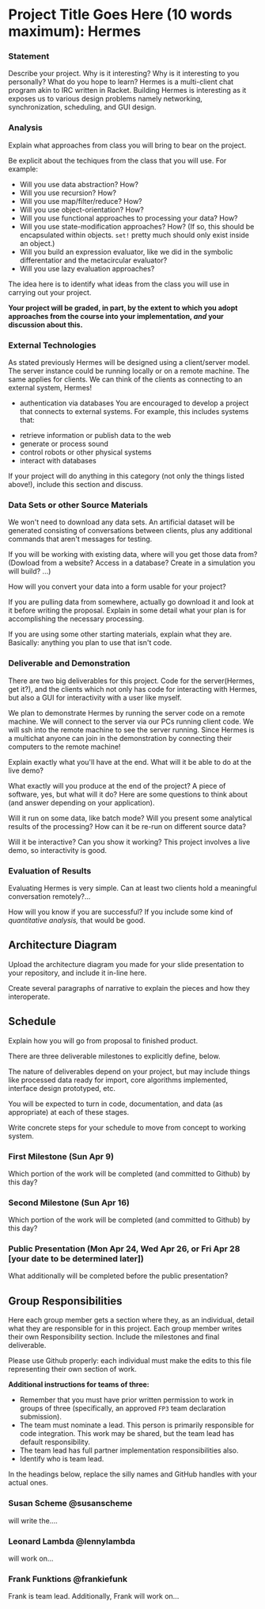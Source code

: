 # Project Title Goes Here (10 words maximum): Hermes

### Statement
Describe your project. Why is it interesting? Why is it interesting to you personally? What do you hope to learn? 
Hermes is a multi-client chat program akin to IRC written in  Racket. Building
Hermes is interesting as it exposes us to various design problems namely networking,
synchronization, scheduling, and GUI design.

### Analysis
Explain what approaches from class you will bring to bear on the project.

Be explicit about the techiques from the class that you will use. For example:

- Will you use data abstraction? How?
- Will you use recursion? How?
- Will you use map/filter/reduce? How? 
- Will you use object-orientation? How?
- Will you use functional approaches to processing your data? How?
- Will you use state-modification approaches? How? (If so, this should be encapsulated within objects. `set!` pretty much should only exist inside an object.)
- Will you build an expression evaluator, like we did in the symbolic differentatior and the metacircular evaluator?
- Will you use lazy evaluation approaches?

The idea here is to identify what ideas from the class you will use in carrying out your project. 

**Your project will be graded, in part, by the extent to which you adopt approaches from the course into your implementation, _and_ your discussion about this.**

### External Technologies
As stated previously Hermes will be designed using a client/server model. The
server instance could be running locally or on a remote machine. The same
applies for clients. We can think of the clients as connecting to an external
system, Hermes!
* authentication via databases
You are encouraged to develop a project that connects to external systems. For example, this includes systems that:

- retrieve information or publish data to the web
- generate or process sound
- control robots or other physical systems
- interact with databases

If your project will do anything in this category (not only the things listed above!), include this section and discuss.

### Data Sets or other Source Materials
We won't need to download any data sets. An artificial dataset will be generated
consisting of conversations between clients, plus any additional commands that aren't
messages for testing. 

If you will be working with existing data, where will you get those data from? (Dowload from a website? Access in a database? Create in a simulation you will build? ...)

How will you convert your data into a form usable for your project?  

If you are pulling data from somewhere, actually go download it and look at it before writing the proposal. Explain in some detail what your plan is for accomplishing the necessary processing.

If you are using some other starting materials, explain what they are. Basically: anything you plan to use that isn't code.

### Deliverable and Demonstration
There are two big deliverables for this project. Code for the server(Hermes,
get it?), and the clients which not only has code for interacting with Hermes,
but also a GUI for interactivity with a user like myself. 

We plan to demonstrate Hermes by running the server code on a remote machine.
We will connect to the server via our PCs running client code. We will ssh into
the remote machine to see the server running. Since Hermes is a multichat anyone
can join in the demonstration by connecting their computers to the remote
machine!

Explain exactly what you'll have at the end. What will it be able to do at the live demo?

What exactly will you produce at the end of the project? A piece of software, yes, but what will it do? Here are some questions to think about (and answer depending on your application).

Will it run on some data, like batch mode? Will you present some analytical results of the processing? How can it be re-run on different source data?

Will it be interactive? Can you show it working? This project involves a live demo, so interactivity is good.


### Evaluation of Results
Evaluating Hermes is very simple. Can at least two clients hold a meaningful
conversation remotely?...

How will you know if you are successful? 
If you include some kind of _quantitative analysis,_ that would be good.

## Architecture Diagram
Upload the architecture diagram you made for your slide presentation to your repository, and include it in-line here.

Create several paragraphs of narrative to explain the pieces and how they interoperate.

## Schedule
Explain how you will go from proposal to finished product. 

There are three deliverable milestones to explicitly define, below.

The nature of deliverables depend on your project, but may include things like processed data ready for import, core algorithms implemented, interface design prototyped, etc. 

You will be expected to turn in code, documentation, and data (as appropriate) at each of these stages.

Write concrete steps for your schedule to move from concept to working system. 

### First Milestone (Sun Apr 9)
Which portion of the work will be completed (and committed to Github) by this day? 

### Second Milestone (Sun Apr 16)
Which portion of the work will be completed (and committed to Github) by this day?  

### Public Presentation (Mon Apr 24, Wed Apr 26, or Fri Apr 28 [your date to be determined later])
What additionally will be completed before the public presentation?

## Group Responsibilities
Here each group member gets a section where they, as an individual, detail what they are responsible for in this project. Each group member writes their own Responsibility section. Include the milestones and final deliverable.

Please use Github properly: each individual must make the edits to this file representing their own section of work.

**Additional instructions for teams of three:** 
* Remember that you must have prior written permission to work in groups of three (specifically, an approved `FP3` team declaration submission).
* The team must nominate a lead. This person is primarily responsible for code integration. This work may be shared, but the team lead has default responsibility.
* The team lead has full partner implementation responsibilities also.
* Identify who is team lead.

In the headings below, replace the silly names and GitHub handles with your actual ones.

### Susan Scheme @susanscheme
will write the....

### Leonard Lambda @lennylambda
will work on...

### Frank Funktions @frankiefunk 
Frank is team lead. Additionally, Frank will work on...   

